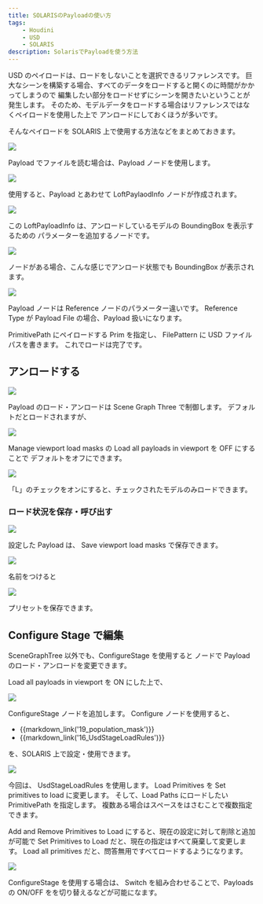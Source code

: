 ```yaml
---
title: SOLARISのPayloadの使い方
tags:
    - Houdini
    - USD
    - SOLARIS
description: SolarisでPayloadを使う方法
---
```


USD のペイロードは、ロードをしないことを選択できるリファレンスです。
巨大なシーンを構築する場合、すべてのデータをロードすると開くのに時間がかかってしまうので
編集したい部分をロードせずにシーンを開きたいということが発生します。
そのため、モデルデータをロードする場合はリファレンスではなくペイロードを使用した上で
アンロードにしておくほうが多いです。

そんなペイロードを SOLARIS 上で使用する方法などをまとめておきます。

![](https://gyazo.com/5471484816a8848d69f619a0afdf1246.png)

Payload でファイルを読む場合は、Payload ノードを使用します。

![](https://gyazo.com/ff84522e36b05a77f9afd286cf643307.png)

使用すると、Payload とあわせて LoftPaylaodInfo ノードが作成されます。

![](https://gyazo.com/8a0c4ef8c70040d94655de0dd12bf75d.png)

この LoftPayloadInfo は、アンロードしているモデルの BoundingBox を表示するための
パラメーターを追加するノードです。

![](https://gyazo.com/2817f9f1760931125496e999f1e57996.png)

ノードがある場合、こんな感じでアンロード状態でも BoundingBox が表示されます。

![](https://gyazo.com/5c4e9e5defa29910d44a09e3bb9f010d.png)

Payload ノードは Reference ノードのパラメーター違いです。
Reference Type が Payload File の場合、Payload 扱いになります。

PrimitivePath にペイロードする Prim を指定し、
FilePattern に USD ファイルパスを書きます。
これでロードは完了です。

## アンロードする

![](https://gyazo.com/8883082db52690de9c39b9df9510fbe6.png)

Payload のロード・アンロードは Scene Graph Three で制御します。
デフォルトだとロードされますが、

![](https://gyazo.com/b214ea0d90835a7fc3d6a45945b1c7c9.png)

Manage viewport load masks の Load all payloads in viewport を OFF にすることで
デフォルトをオフにできます。

![](https://gyazo.com/4cf7346227eddd29968bffd053fe5672.png)

「L」のチェックをオンにすると、チェックされたモデルのみロードできます。

### ロード状況を保存・呼び出す

![](https://gyazo.com/18b9553321e99d1958ee184a03d7117c.png)

設定した Payload は、 Save viewport load masks で保存できます。

![](https://gyazo.com/2ba3b5685902ea318f83e3a21e059599.png)

名前をつけると

![](https://gyazo.com/6ca779ef499d3def6b8c817e3a075df7.png)

プリセットを保存できます。

## Configure Stage で編集

SceneGraphTree 以外でも、ConfigureStage を使用すると
ノードで Payload のロード・アンロードを変更できます。

Load all payloads in viewport を ON にした上で、

![](https://gyazo.com/33045cb8768d1c0d3d144f58aa3fa755.png)

ConfigureStage ノードを追加します。
Configure ノードを使用すると、

-   {{markdown_link('19_population_mask')}}
-   {{markdown_link('16_UsdStageLoadRules')}}

を、SOLARIS 上で設定・使用できます。

![](https://gyazo.com/35380489c544140dfe178bb23b1c66cd.png)

今回は、 UsdStageLoadRules を使用します。
Load Primitives を Set primitives to load に変更します。
そして、Load Paths にロードしたい PrimitivePath を指定します。
複数ある場合はスペースをはさむことで複数指定できます。

Add and Remove Primitives to Load にすると、現在の設定に対して削除と追加が可能で
Set Primitives to Load だと、現在の指定はすべて廃棄して変更します。
Load all primitives だと、問答無用ですべてロードするようになります。

![](https://gyazo.com/986a0741d6c8a1bf2da9d7f46c546a45.png)

ConfigureStage を使用する場合は、
Switch を組み合わせることで、Payloads の ON/OFF をを切り替えるなどが可能になます。
